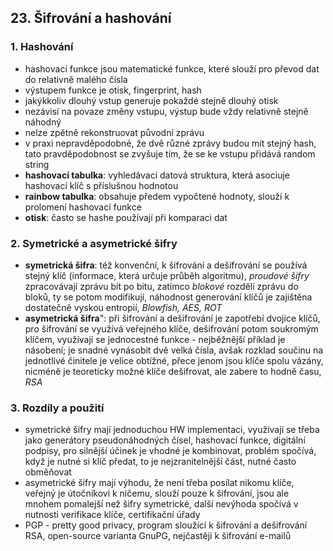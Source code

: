 ## 23. Šifrování a hashování

### 1. Hashování

- hashovací funkce jsou matematické funkce, které slouží pro převod dat do relativně malého čísla
- výstupem funkce je otisk, fingerprint, hash
- jakýkkoliv dlouhý vstup generuje pokaždé stejně dlouhý otisk
- nezávisí na povaze změny vstupu, výstup bude vždy relativně stejně náhodný
- nelze zpětně rekonstruovat původní zprávu
- v praxi nepravděpodobné, že dvě různé zprávy budou mít stejný hash, tato pravděpodobnost se zvyšuje tím, že se ke vstupu přidává random string
- **hashovací tabulka**: vyhledávací datová struktura, která asociuje hashovací klíč s příslušnou hodnotou
- **rainbow tabulka**: obsahuje předem vypočtené hodnoty, slouží k prolomení hashovací funkce
- **otisk**: často se hashe používají při komparaci dat

### 2. Symetrické a asymetrické šifry

- **symetrická šifra**: též konvenční, k šifrování a dešifrování se používá stejný klíč (informace, která určuje průběh algoritmu), *proudové šifry* zpracovávají zprávu bit po bitu, zatímco *blokové* rozdělí zprávu do bloků, ty se potom modifikují, náhodnost generování klíčů je zajištěna dostatečně vyskou entropií, *Blowfish, AES, ROT*
- **asymetrická šifra**": při šifrování a dešifrování je zapotřebí dvojice klíčů, pro šifrování se využívá veřejného klíče, dešifrování potom soukromým klíčem, využívají se jednocestné funkce - nejběžnější příklad je násobení; je snadné vynásobit dvě velká čísla, avšak rozklad součinu na jednotlivé činitele je velice obtížné, přece jenom jsou klíče spolu vázány, nicméně je teoreticky možné klíče dešifrovat, ale zabere to hodně času, *RSA*

### 3. Rozdíly a použití

- symetrické šifry mají jednoduchou HW implementaci, využívají se třeba jako generátory pseudonáhodných čísel, hashovací funkce, digitální podpisy, pro silnější účinek je vhodné je kombinovat, problém spočívá, když je nutné si klíč předat, to je nejzranitelnější část, nutné často obměňovat
- asymetrické šifry mají výhodu, že není třeba posílat nikomu klíče, veřejný je útočníkovi k ničemu, slouží pouze k šifrování, jsou ale mnohem pomalejší než šifry symetrické, další nevýhoda spočívá v nutnosti verifikace klíče, certifikační úřady
- PGP - pretty good privacy, program sloužící k šifrování a dešifrování RSA, open-source varianta GnuPG, nejčastěji k šifrování e-mailů
